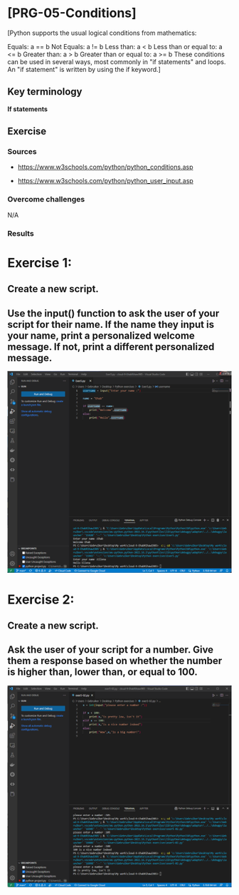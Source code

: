 # [PRG-05-Conditions]
[Python supports the usual logical conditions from mathematics:

Equals: a == b
Not Equals: a != b
Less than: a < b
Less than or equal to: a <= b
Greater than: a > b
Greater than or equal to: a >= b
These conditions can be used in several ways, most commonly in "if statements" and loops.
An "if statement" is written by using the if keyword.]

## Key terminology
**If statements**

## Exercise
### Sources
- https://www.w3schools.com/python/python_conditions.asp

- https://www.w3schools.com/python/python_user_input.asp

### Overcome challenges
N/A

### Results
# Exercise 1:
## Create a new script.
## Use the input() function to ask the user of your script for their name. If the name they input is your name, print a personalized welcome message. If not, print a different personalized message.

![Input function](https://github.com/Techgrounds-Cloud-9/cloud-9-EhabRihawi985/blob/main/00_includes/Python/Exercise%205-01.png)


# Exercise 2:
## Create a new script.
## Ask the user of your script for a number. Give them a response based on whether the number is higher than, lower than, or equal to 100.

![If number meet cretirea](https://github.com/Techgrounds-Cloud-9/cloud-9-EhabRihawi985/blob/main/00_includes/Python/Exercise%205-02.png)

